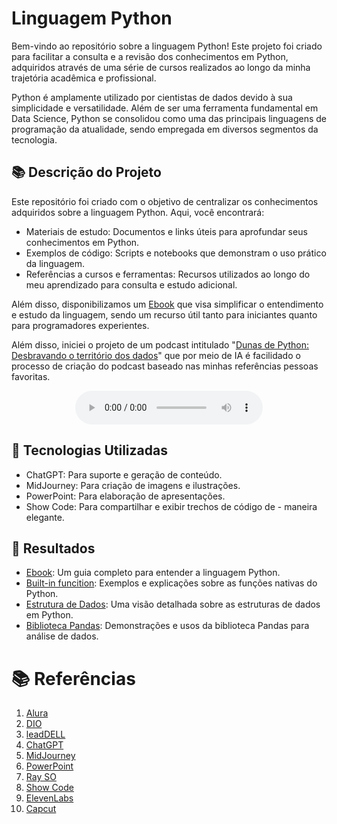 # Linguagem Python

Bem-vindo ao repositório sobre a linguagem Python! Este projeto foi criado para facilitar a consulta e a revisão dos conhecimentos em Python, adquiridos através de uma série de cursos realizados ao longo da minha trajetória acadêmica e profissional.

Python é amplamente utilizado por cientistas de dados devido à sua simplicidade e versatilidade. Além de ser uma ferramenta fundamental em Data Science, Python se consolidou como uma das principais linguagens de programação da atualidade, sendo empregada em diversos segmentos da tecnologia.

## 📚 Descrição do Projeto

Este repositório foi criado com o objetivo de centralizar os conhecimentos adquiridos sobre a linguagem Python. Aqui, você encontrará:
- Materiais de estudo: Documentos e links úteis para aprofundar seus conhecimentos em Python.
- Exemplos de código: Scripts e notebooks que demonstram o uso prático da linguagem.
- Referências a cursos e ferramentas: Recursos utilizados ao longo do meu aprendizado para consulta e estudo adicional.


Além disso, disponibilizamos um [Ebook](/docs/ebook/Ebook%20python.pdf) que visa simplificar o entendimento e estudo da linguagem, sendo um recurso útil tanto para iniciantes quanto para programadores experientes.

Além disso, iniciei o projeto de um podcast intitulado "[Dunas de Python: Desbravando o território dos dados](/docs/podcast/)" que por meio de IA é facilidado o processo de criação do podcast baseado nas minhas referências pessoas favoritas.

<div align="center">
    <audio src="docs/podcast/EP-1.mp3.mp3" controls title="Podcast: primeiro episódio"></audio>
</div>

## 🤖 Tecnologias Utilizadas
- ChatGPT: Para suporte e geração de conteúdo.
- MidJourney: Para criação de imagens e ilustrações.
- PowerPoint: Para elaboração de apresentações.
- Show Code: Para compartilhar e exibir trechos de código de - maneira elegante.

## 🚀 Resultados
 - [Ebook](/docs/ebook/Ebook%20python.pdf): Um guia completo para entender a linguagem Python.
 - [Built-in funcition](/scripts/python-Built-in.ipynb): Exemplos e explicações sobre as funções nativas do Python.
 - [Estrutura de Dados](/scripts/python-data-structure.ipynb): Uma visão detalhada sobre as estruturas de dados em Python.
 - [Biblioteca Pandas](/scripts/python-lib-pandas.ipynb): Demonstrações e usos da biblioteca Pandas para análise de dados.

# 📚 Referências
1. [Alura](https://cursos.alura.com.br/)
2. [DIO](https://web.dio.me/)
3. [leadDELL](https://leadfortaleza.com.br/portal)
4. [ChatGPT](https://chat.openai.com/) 
5.  [MidJourney](https://www.midjourney.com/app/)
6. [PowerPoint](https://www.microsoft.com/en/microsoft-365/powerpoint)
7. [Ray SO](https://ray.so)
8. [Show Code](https://showcode.app/)
9. [ElevenLabs](https://beta.elevenlabs.io/)
10. [Capcut](https://www.capcut.com/pt-br/)